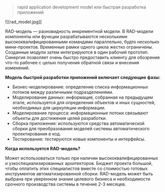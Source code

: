 > rapid application development model или быстрая разработка приложений

![[rad_model.jpg]]

RAD-модель — разновидность инкрементной модели. В RAD-модели компоненты или функции разрабатываются несколькими высококвалифицированными командами параллельно, будто несколько мини-проектов. Временные рамки одного цикла жестко ограничены. Созданные модули затем интегрируются в один рабочий прототип. Синергия позволяет очень быстро предоставить клиенту для обозрения что-то рабочее с целью получения обратной связи и внесения изменений.

**Модель быстрой разработки приложений включает следующие фазы:**  
  
- Бизнес-моделирование: определение списка информационных потоков между различными подразделениями.
- Моделирование данных: информация, собранная на предыдущем этапе, используется для определения объектов и иных сущностей, необходимых для циркуляции информации.
- Моделирование процесса: информационные потоки связывают объекты для достижения целей разработки.
- Сборка приложения: используются средства автоматической сборки для преобразования моделей системы автоматического проектирования в код.
- Тестирование: тестируются новые компоненты и интерфейсы.

**Когда используется RAD-модель?**  
  
Может использоваться только при наличии высококвалифицированных и узкоспециализированных архитекторов. Бюджет проекта большой, чтобы оплатить этих специалистов вместе со стоимостью готовых инструментов автоматизированной сборки. RAD-модель может быть выбрана при уверенном знании целевого бизнеса и необходимости срочного производства системы в течение 2-3 месяцев.